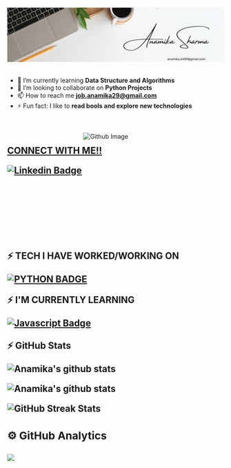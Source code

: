 <!-- ### Hi there 👋 -->
![Hi, I'm Anamika I'm a PYTHON developer](https://github.com/Anamika-29/Anamika-29/blob/main/assets/Bannner1.jpg)
<br><br>

<!--
**Anamika-29/Anamika-29** is a ✨ _special_ ✨ repository because its `README.md` (this file) appears on your GitHub profile.

Here are some ideas to get you started:
-->

<!-- - 🔭 I’m currently working on a **B2C E-com Project** -->
- 🌱 I’m currently learning **Data Structure and Algorithms**
- 👯 I’m looking to collaborate on **Python Projects**
- 📫 How to reach me **job.anamika29@gmail.com**
- ⚡ Fun fact: I like to  **read bools and explore new technologies**
<!-- - 🤔 I’m looking for help with ... -->
<!-- - 💬 Ask me about ... -->
<!-- - 😄 Pronouns: ... -->
<br><br>
<img width="65%" align="right" alt="Github Image" src="https://raw.githubusercontent.com/onimur/.github/master/.resources/git-header.svg" />
<h2><b><u> CONNECT WITH ME!!</u>

[![Linkedin Badge](https://img.shields.io/badge/-AnamikaSharma-0e76a8?style=for-the-badge&labelColor=0e76a8&logo=linkedin&logoColor=white)](https://www.linkedin.com/in/anamika-sharma29/)<br>
<!-- [![GMAIL Badge](https://img.shields.io/badge/-AnamikaSharma-FF0000?style=for-the-badge&labelColor=&logo=gmail&logoColor=white)](job.anamika29@gmail.com) -->


<br><br><br><br><br><br>
⚡ TECH I HAVE WORKED/WORKING ON 


[![PYTHON BADGE](https://img.shields.io/badge/-PYTHON-8db600?style=for-the-badge&labelColor=black&logo=PYTHON&logoColor=8db600)](#)

⚡ I'M CURRENTLY LEARNING

[![Javascript Badge](https://img.shields.io/badge/-Javascript-F0DB4F?style=for-the-badge&labelColor=black&logo=javascript&logoColor=F0DB4F)](#)
<br><br>
⚡ GitHub Stats<br>

![Anamika's github stats](https://github-readme-stats.vercel.app/api?username=Anamika-29&show_icons=true&theme=radical&line_height=27)

![Anamika's github stats](https://github-readme-stats.vercel.app/api/top-langs/?username=Anamika-29&hide=css,java,html&theme=radical)


![GitHub Streak Stats](https://github-readme-streak-stats.herokuapp.com/?user=Anamika-29&theme=dark)
  
  
  
<!-- <p><img align="center" src="https://github-readme-streak-stats.herokuapp.com/?user=Anamika-29&theme=dark" alt="Anamika-29" /></p> -->

<h3> ⚙️  GitHub Analytics </h3>
<img src="https://activity-graph.herokuapp.com/graph?username=Anamika-29&theme=react-dark"/>
